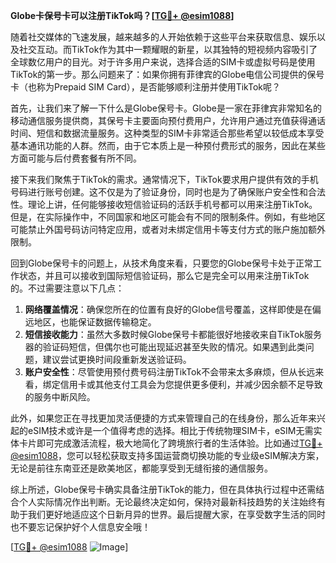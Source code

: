 **Globe卡保号卡可以注册TikTok吗？[[TG💪+ @esim1088](https://t.me/s/esim1088)]**

随着社交媒体的飞速发展，越来越多的人开始依赖于这些平台来获取信息、娱乐以及社交互动。而TikTok作为其中一颗耀眼的新星，以其独特的短视频内容吸引了全球数亿用户的目光。对于许多用户来说，选择合适的SIM卡或虚拟号码是使用TikTok的第一步。那么问题来了：如果你拥有菲律宾的Globe电信公司提供的保号卡（也称为Prepaid SIM Card），是否能够顺利注册并使用TikTok呢？

首先，让我们来了解一下什么是Globe保号卡。Globe是一家在菲律宾非常知名的移动通信服务提供商，其保号卡主要面向预付费用户，允许用户通过充值获得通话时间、短信和数据流量服务。这种类型的SIM卡非常适合那些希望以较低成本享受基本通讯功能的人群。然而，由于它本质上是一种预付费形式的服务，因此在某些方面可能与后付费套餐有所不同。

接下来我们聚焦于TikTok的需求。通常情况下，TikTok要求用户提供有效的手机号码进行账号创建。这不仅是为了验证身份，同时也是为了确保账户安全性和合法性。理论上讲，任何能够接收短信验证码的活跃手机号都可以用来注册TikTok。但是，在实际操作中，不同国家和地区可能会有不同的限制条件。例如，有些地区可能禁止外国号码访问特定应用，或者对未绑定信用卡等支付方式的账户施加额外限制。

回到Globe保号卡的问题上，从技术角度来看，只要您的Globe保号卡处于正常工作状态，并且可以接收到国际短信验证码，那么它是完全可以用来注册TikTok的。不过需要注意以下几点：

1. **网络覆盖情况**：确保您所在的位置有良好的Globe信号覆盖，这样即使是在偏远地区，也能保证数据传输稳定。
2. **短信接收能力**：虽然大多数时候Globe保号卡都能很好地接收来自TikTok服务器的验证码短信，但偶尔也可能出现延迟甚至失败的情况。如果遇到此类问题，建议尝试更换时间段重新发送验证码。
3. **账户安全性**：尽管使用预付费号码注册TikTok不会带来太多麻烦，但从长远来看，绑定信用卡或其他支付工具会为您提供更多便利，并减少因余额不足导致的服务中断风险。

此外，如果您正在寻找更加灵活便捷的方式来管理自己的在线身份，那么近年来兴起的eSIM技术或许是一个值得考虑的选择。相比于传统物理SIM卡，eSIM无需实体卡片即可完成激活流程，极大地简化了跨境旅行者的生活体验。比如通过[TG💪+ @esim1088](https://t.me/s/esim1088)，您可以轻松获取支持多国运营商切换功能的专业级eSIM解决方案，无论是前往东南亚还是欧美地区，都能享受到无缝衔接的通信服务。

综上所述，Globe保号卡确实具备注册TikTok的能力，但在具体执行过程中还需结合个人实际情况作出判断。无论最终决定如何，保持对最新科技趋势的关注始终有助于我们更好地适应这个日新月异的世界。最后提醒大家，在享受数字生活的同时也不要忘记保护好个人信息安全哦！

[[TG💪+ @esim1088](https://t.me/s/esim1088) ![Image](https://i.postimg.cc/4NQfJmqS/Snipaste-2025-05-13-00-14-12.png)]